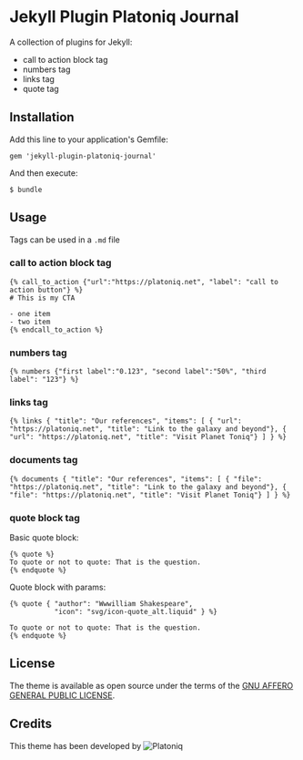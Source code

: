 Jekyll Plugin Platoniq Journal
==============================

A collection of plugins for Jekyll:

- call to action block tag
- numbers tag
- links tag
- quote tag

## Installation

Add this line to your application's Gemfile:

    gem 'jekyll-plugin-platoniq-journal'

And then execute:

    $ bundle

## Usage

Tags can be used in a `.md` file

### call to action block tag

```
{% call_to_action {"url":"https://platoniq.net", "label": "call to action button"} %}
# This is my CTA

- one item
- two item
{% endcall_to_action %}
```

### numbers tag

```
{% numbers {"first label":"0.123", "second label":"50%", "third label": "123"} %}
```

### links tag

```
{% links { "title": "Our references", "items": [ { "url": "https://platoniq.net", "title": "Link to the galaxy and beyond"}, { "url": "https://platoniq.net", "title": "Visit Planet Toniq"} ] } %}
```

### documents tag

```
{% documents { "title": "Our references", "items": [ { "file": "https://platoniq.net", "title": "Link to the galaxy and beyond"}, { "file": "https://platoniq.net", "title": "Visit Planet Toniq"} ] } %}
```

### quote block tag

Basic quote block:

```liquid
{% quote %}
To quote or not to quote: That is the question.
{% endquote %}
```

Quote block with params:

```liquid
{% quote { "author": "Wwwilliam Shakespeare", 
           "icon": "svg/icon-quote_alt.liquid" } %}

To quote or not to quote: That is the question.
{% endquote %}
```

## License

The theme is available as open source under the terms of the [GNU AFFERO GENERAL PUBLIC LICENSE](https://opensource.org/licenses/AGPL-3.0).

## Credits

This theme has been developed by ![Platoniq](https://avatars.githubusercontent.com/u/31537393?s=200&v=4)
